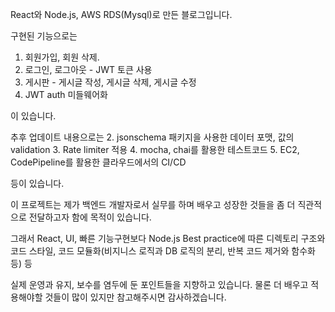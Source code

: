 React와 Node.js, AWS RDS(Mysql)로 만든 블로그입니다.


구현된 기능으로는 
1. 회원가입, 회원 삭제.
2. 로그인, 로그아웃 - JWT 토큰 사용
3. 게시판 - 게시글 작성, 게시글 삭제, 게시글 수정
4. JWT auth 미들웨어화

이 있습니다.

추후 업데이트 내용으로는
2. jsonschema 패키지을 사용한 데이터 포맷, 값의 validation
3. Rate limiter 적용
4. mocha, chai를 활용한 테스트코드
5. EC2, CodePipeline를 활용한 클라우드에서의 CI/CD

등이 있습니다.

 이 프로젝트는 제가 백엔드 개발자로서 실무를 하며 배우고 성장한 것들을 좀 더 직관적으로 전달하고자 함에 목적이 있습니다. 

 
 그래서 React, UI, 빠른 기능구현보다 Node.js Best practice에 따른 디렉토리 구조와 코드 스타일, 코드 모듈화(비지니스 로직과 DB 로직의 분리, 반복 코드 제거와 함수화 등) 등

 
 실제 운영과 유지, 보수를 염두에 둔 포인트들을 지향하고 있습니다. 물론 더 배우고 적용해야할 것들이 많이 있지만 참고해주시면 감사하겠습니다.
